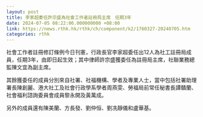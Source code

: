 ```yaml
---
layout: post
title: 李家超委任許宗盛為社會工作者註冊局主席　任期3年
date: 2024-07-05 08:22:06.000000000 +08:00
link: https://news.rthk.hk/rthk/ch/component/k2/1760327-20240705.htm
categories: rthk
---
```


社會工作者註冊修訂條例今日刊憲，行政長官李家超委任出12人為社工註冊局成員，任期3年，由即日起生效；其中律師許宗盛獲委任為註冊局主席，社聯業務總監陳文宜為副主席。

其餘獲委任的成員分別來自社署、社福機構、學者及專業人士，當中包括社署助理署長陳創麗、港大社工及社會行政學系學者周燕雯、勞福局前常任秘書長譚贛蘭、社會福利諮詢委員會成員黎永開及黃萬成。

另外的成員還有陳美蘭、方長發、劉仲恒、劉冼靜儀和盧華基。
